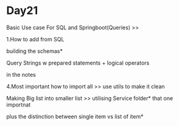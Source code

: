 ﻿# Day21

Basic Use case For SQL and Springboot(Queries) >>

1.How to add from SQL

building the schemas*

Query Strings w prepared statements + logical operators

in the notes

4.Most important how to import all >> use utils to make it clean

Making Big list into smaller list >> utilising Service folder* that one importnat

plus the distinction between single item vs list of item*
